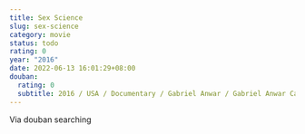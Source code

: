 ```yaml
---
title: Sex Science
slug: sex-science
category: movie
status: todo
rating: 0
year: "2016"
date: 2022-06-13 16:01:29+08:00
douban:
  rating: 0
  subtitle: 2016 / USA / Documentary / Gabriel Anwar / Gabriel Anwar Catherine Oxenberg
---
```


Via douban searching
